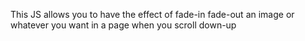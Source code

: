 This JS allows you to have the effect of fade-in fade-out an image or whatever you want in a page when you scroll down-up
